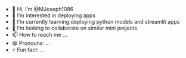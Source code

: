 - 👋 Hi, I’m @MJoseph1086
- 👀 I’m interested in deploying apps
- 🌱 I’m currently learning deploying python models and streamlit apps
- 💞️ I’m looking to collaborate on similar mini projects
- 📫 How to reach me ...
- 😄 Pronouns: ...
- ⚡ Fun fact: ...

<!---
MJoseph1086/MJoseph1086 is a ✨ special ✨ repository because its `README.md` (this file) appears on your GitHub profile.
You can click the Preview link to take a look at your changes.
--->
